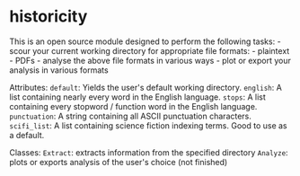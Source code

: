 # historicity

This is an open source module designed to perform the following tasks:
    - scour your current working directory for appropriate file formats:
        - plaintext
        - PDFs
    - analyse the above file formats in various ways
    - plot or export your analysis in various formats
    
Attributes:
    `default`: Yields the user's default working directory.
    `english`: A list containing nearly every word in the English language.
    `stops`: A list containing every stopword / function word in the English language.
    `punctuation`: A string containing all ASCII punctuation characters.
    `scifi_list`: A list containing science fiction indexing terms. Good to use as a default.
    
Classes:
    `Extract`: extracts information from the specified directory
    `Analyze`: plots or exports analysis of the user's choice (not finished)
